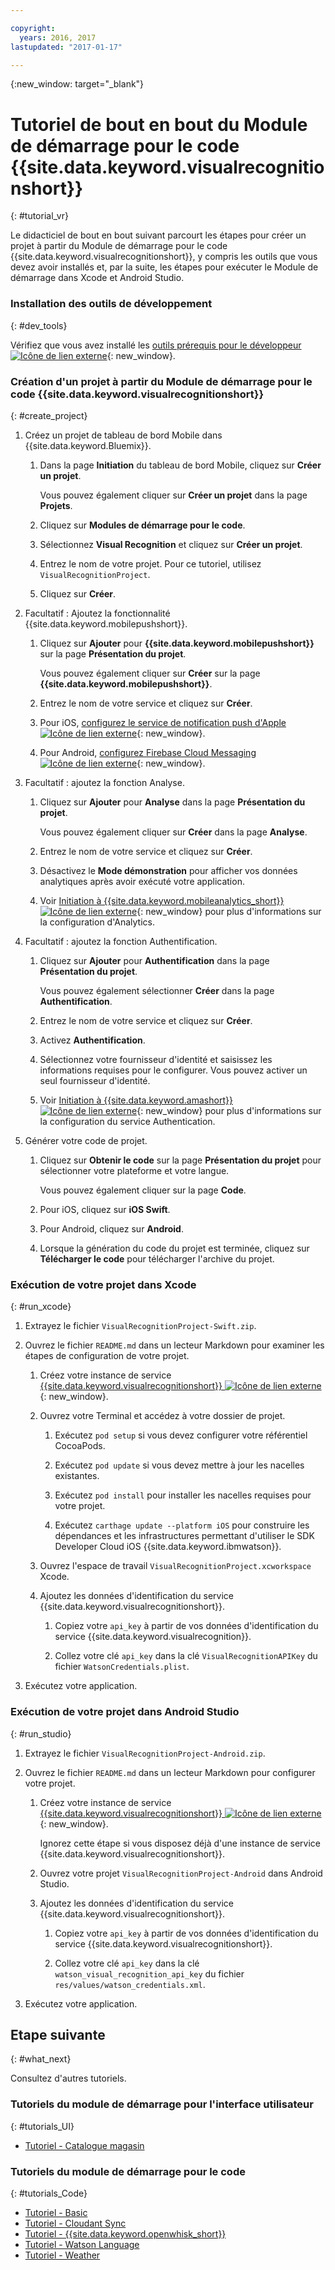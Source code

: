 ```yaml
---

copyright:
  years: 2016, 2017
lastupdated: "2017-01-17"

---
```

{:new_window: target="_blank"}

# Tutoriel de bout en bout du Module de démarrage pour le code {{site.data.keyword.visualrecognitionshort}}
{: #tutorial_vr}

Le didacticiel de bout en bout suivant parcourt les étapes pour créer un projet à partir du Module de démarrage pour le code {{site.data.keyword.visualrecognitionshort}}, y compris les outils que vous devez avoir installés et, par la suite, les étapes pour exécuter le Module de démarrage dans Xcode et Android Studio.


### Installation des outils de développement
{: #dev_tools}

Vérifiez que vous avez installé les [outils prérequis pour le développeur![Icône de lien externe](../icons/launch-glyph.svg "Icône de lien externe")](get_code.html#prereq-dev-tools "Icône de lien externe"){: new_window}.


### Création d'un projet à partir du Module de démarrage pour le code {{site.data.keyword.visualrecognitionshort}}
{: #create_project}

1. Créez un projet de tableau de bord Mobile dans {{site.data.keyword.Bluemix}}.

   1. Dans la page **Initiation** du tableau de bord Mobile, cliquez sur **Créer un projet**.

      Vous pouvez également cliquer sur **Créer un projet** dans la page **Projets**.

   2. Cliquez sur **Modules de démarrage pour le code**.

   3. Sélectionnez **Visual Recognition** et cliquez sur **Créer un projet**.

   4. Entrez le nom de votre projet. Pour ce tutoriel, utilisez `VisualRecognitionProject`.
   
   5. Cliquez sur **Créer**.

2. Facultatif : Ajoutez la fonctionnalité {{site.data.keyword.mobilepushshort}}.

   1. Cliquez sur **Ajouter** pour **{{site.data.keyword.mobilepushshort}}** sur la page **Présentation
du projet**.

      Vous pouvez également cliquer sur **Créer** sur la page **{{site.data.keyword.mobilepushshort}}**.

   2. Entrez le nom de votre service et cliquez sur **Créer**.

   3. Pour iOS, [configurez le service de notification push d'Apple![Icône de lien externe](../icons/launch-glyph.svg "Icône de lien externe")](/docs/services/mobilepush/t_push_provider_ios.html "Icône de lien externe"){: new_window}.

   4. Pour Android, [configurez Firebase Cloud Messaging![Icône de lien externe](../icons/launch-glyph.svg "Icône de lien externe")](/docs/services/mobilepush/t_push_provider_android.html "Icône de lien externe"){: new_window}.
   
3. Facultatif : ajoutez la fonction Analyse.

   1. Cliquez sur **Ajouter** pour **Analyse** dans la page **Présentation du projet**.

      Vous pouvez également cliquer sur **Créer** dans la page **Analyse**.

   2. Entrez le nom de votre service et cliquez sur **Créer**.
   
   3. Désactivez le **Mode démonstration** pour afficher vos données analytiques après avoir exécuté votre application.
   
   4. Voir [Initiation à {{site.data.keyword.mobileanalytics_short}} ![Icône de lien externe](../icons/launch-glyph.svg "Icône de lien externe")](/docs/services/mobileanalytics/index.html "Icône de lien externe"){: new_window} pour plus d'informations sur la configuration d'Analytics.
  
4. Facultatif : ajoutez la fonction Authentification.

   1. Cliquez sur **Ajouter** pour **Authentification** dans la page **Présentation du projet**.

      Vous pouvez également sélectionner **Créer** dans la page **Authentification**.

   2. Entrez le nom de votre service et cliquez sur **Créer**.
   
   3. Activez **Authentification**.
   
   4. Sélectionnez votre fournisseur d'identité et saisissez les informations requises pour le configurer. Vous pouvez activer un seul fournisseur d'identité.

   5. Voir [Initiation à {{site.data.keyword.amashort}} ![Icône de lien externe](../icons/launch-glyph.svg "Icône de lien externe")](/docs/services/mobileaccess/index.html "Icône de lien externe"){: new_window} pour plus d'informations sur la configuration du service Authentication.

5. Générer votre code de projet.

   1. Cliquez sur **Obtenir le code** sur la page **Présentation du projet** pour sélectionner votre plateforme et votre langue.
   
      Vous pouvez également cliquer sur la page **Code**.
      
   2. Pour iOS, cliquez sur **iOS Swift**.
   
   3. Pour Android, cliquez sur **Android**.
   
   4. Lorsque la génération du code du projet est terminée, cliquez sur **Télécharger le code** pour télécharger l'archive du projet.


### Exécution de votre projet dans Xcode
{: #run_xcode}

1. Extrayez le fichier `VisualRecognitionProject-Swift.zip`.

2. Ouvrez le fichier `README.md` dans un lecteur Markdown pour examiner les étapes de configuration de votre projet.

   1. Créez votre instance de service [{{site.data.keyword.visualrecognitionshort}} ![Icône de lien externe](../icons/launch-glyph.svg "Icône de lien externe")](https://console.{DomainName}/catalog/services/visual-recognition/ "Icône de lien externe"){: new_window}.
   
   2. Ouvrez votre Terminal et accédez à votre dossier de projet.
   
      1. Exécutez `pod setup` si vous devez configurer votre référentiel CocoaPods.
      
      2. Exécutez `pod update`  si vous devez mettre à jour les nacelles existantes.
      
      3. Exécutez `pod install` pour installer les nacelles requises pour votre projet.
      
      4. Exécutez `carthage update --platform iOS` pour construire les dépendances et les infrastructures permettant d'utiliser le SDK Developer Cloud iOS {{site.data.keyword.ibmwatson}}.
      
   3. Ouvrez l'espace de travail `VisualRecognitionProject.xcworkspace` Xcode.
   
   4. Ajoutez les données d'identification du service {{site.data.keyword.visualrecognitionshort}}.
   
      1. Copiez votre `api_key` à partir de vos données d'identification du service {{site.data.keyword.visualrecognition}}.
      
      2. Collez votre clé `api_key` dans la clé `VisualRecognitionAPIKey` du fichier `WatsonCredentials.plist`.
      
3. Exécutez votre application.


### Exécution de votre projet dans Android Studio
{: #run_studio}

1. Extrayez le fichier `VisualRecognitionProject-Android.zip`.

2. Ouvrez le fichier `README.md` dans un lecteur Markdown pour configurer votre projet.

   1. Créez votre instance de service [{{site.data.keyword.visualrecognitionshort}} ![Icône de lien externe](../icons/launch-glyph.svg "Icône de lien externe")](https://console.{DomainName}/catalog/services/visual-recognition/ "Icône de lien externe"){: new_window}.
   
      Ignorez cette étape si vous disposez déjà d'une instance de service {{site.data.keyword.visualrecognitionshort}}.
   
   2. Ouvrez votre projet `VisualRecognitionProject-Android` dans Android Studio.
   
   4. Ajoutez les données d'identification du service {{site.data.keyword.visualrecognitionshort}}.
   
      1. Copiez votre `api_key` à partir de vos données d'identification du service {{site.data.keyword.visualrecognitionshort}}.
      
      2. Collez votre clé `api_key` dans la clé `watson_visual_recognition_api_key` du fichier `res/values/watson_credentials.xml`.
      
3. Exécutez votre application.


## Etape suivante
{: #what_next}

Consultez d'autres tutoriels.


### Tutoriels du module de démarrage pour l'interface utilisateur
{: #tutorials_UI}

* [Tutoriel - Catalogue magasin](tutorial_store_catalog.html)


### Tutoriels du module de démarrage pour le code
{: #tutorials_Code}

* [Tutoriel - Basic](tutorial.html)
* [Tutoriel - Cloudant Sync](tutorial_cloudant_synd.html)
* [Tutoriel - {{site.data.keyword.openwhisk_short}}](tutorial_openwhisk.html)
* [Tutoriel - Watson Language](tutorial_watson_language.html)
* [Tutoriel - Weather](tutorial_weather.html)

